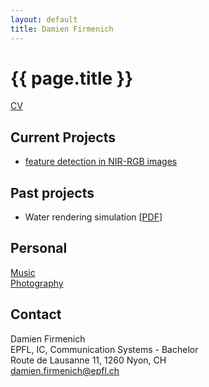 ```yaml
---
layout: default
title: Damien Firmenich
---
```

	
# {{ page.title }}

[CV](/resume.html)

## Current Projects
- [feature detection in NIR-RGB images](http://github.com/damienfir/image-features)

## Past projects
- Water rendering simulation [[PDF](/docs/firmenich_water_rendering.pdf "Water rendering pdf")]

## Personal
[Music](http://www.digthis.ch)  
[Photography](http://www.flickr.com/photos/damienfir)

## Contact
Damien Firmenich  
EPFL, IC, Communication Systems - Bachelor  
Route de Lausanne 11, 1260 Nyon, CH  
<damien.firmenich@epfl.ch>